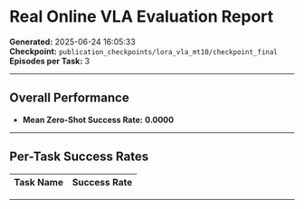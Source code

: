 # Real Online VLA Evaluation Report

**Generated:** 2025-06-24 16:05:33  
**Checkpoint:** `publication_checkpoints/lora_vla_mt10/checkpoint_final`  
**Episodes per Task:** 3

---

## Overall Performance

- **Mean Zero-Shot Success Rate:** **0.0000**

---

## Per-Task Success Rates

| Task Name | Success Rate |
|-----------|--------------|

---